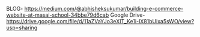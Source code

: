 BLOG- https://medium.com/@abhisheksukumar/building-e-commerce-website-at-masai-school-34bbe79d6cab
Google Drive- https://drive.google.com/file/d/11aZVaYJo3eXIT_Ke1i-IX81bUixa5sWO/view?usp=sharing
